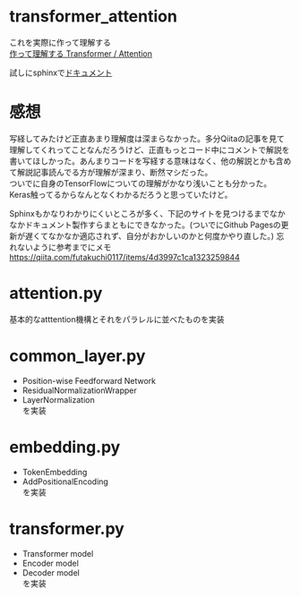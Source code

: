 # transformer_attention
これを実際に作って理解する  
[作って理解する Transformer / Attention](https://qiita.com/halhorn/items/c91497522be27bde17ce#%E5%9F%BA%E6%9C%AC%E7%9A%84%E3%81%AA-attention)

試しにsphinxで[ドキュメント](https://pop-ketle.github.io/transformer_attention/)

# 感想
写経してみたけど正直あまり理解度は深まらなかった。多分Qiitaの記事を見て理解してくれってことなんだろうけど、正直もっとコード中にコメントで解説を書いてほしかった。あんまりコードを写経する意味はなく、他の解説とかも含めて解説記事読んでる方が理解が深まり、断然マシだった。  
ついでに自身のTensorFlowについての理解がかなり浅いことも分かった。Keras触ってるからなんとなくわかるだろうと思っていたけど。

Sphinxもかなりわかりにくいところが多く、下記のサイトを見つけるまでなかなかドキュメント製作すらまともにできなかった。(ついでにGithub Pagesの更新が遅くてなかなか適応されず、自分がおかしいのかと何度かやり直した。)
忘れないように参考までにメモ
https://qiita.com/futakuchi0117/items/4d3997c1ca1323259844

# attention.py
基本的なatttention機構とそれをパラレルに並べたものを実装

# common_layer.py
- Position-wise Feedforward Network
- ResidualNormalizationWrapper
- LayerNormalization  
を実装

# embedding.py
- TokenEmbedding
- AddPositionalEncoding  
を実装

# transformer.py
- Transformer model
- Encoder model
- Decoder model  
を実装